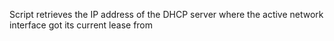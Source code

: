 Script retrieves the IP address of the DHCP server where the active network interface got its current lease from
